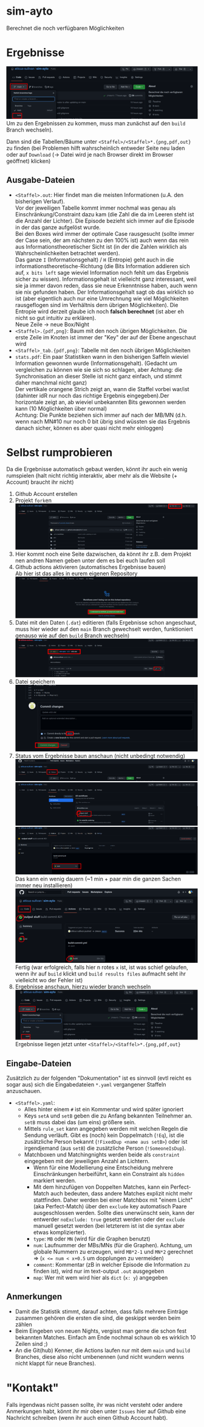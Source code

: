 # sim-ayto
Berechnet die noch verfügbaren Möglichkeiten

# Ergebnisse
![Auf `build` Branch wechseln](img/09_build1_dark.png)
Um zu den Ergebnissen zu kommen, muss man zunächst auf den `build` Branch
wechseln).

Dann sind die Tabellen/Bäume unter `<Staffel>/<Staffel>*.{png,pdf,out}` zu finden
(bei Problemen hilft wahrscheinlich entweder Seite neu laden oder auf `Download`
(-> Datei wird je nach Browser direkt im Browser geöffnet) klicken)

## Ausgabe-Dateien
- `<Staffel>.out`: Hier findet man die meisten Informationen (u.A. den
  bisherigen Verlauf).<br>
  Vor der jeweiligen Tabelle kommt immer nochmal was genau
  als Einschränkung/Constraint dazu kam (die Zahl die da im Leeren steht ist die
  Anzahl der Lichter). Die Episode bezieht sich immer auf die Episode in der das
  ganze aufgelöst wurde.<br>
  Bei den Boxes wird immer der optimale Case rausgesucht
  (sollte immer der Case sein, der am nächsten zu den 100% ist) auch wenn das
  rein aus Informationstheoretischer Sicht ist (in der die Zahlen wirklich als
  Wahrscheinlichkeiten betrachtet werden).<br>
  Das ganze `I` (Informationsgehalt) /
  `H` (Entropie) geht auch in die informationstheoretische-Richtung
  (die Bits Information addieren sich auf, `x bits left` sage wieviel
  Information noch fehlt um das Ergebnis sicher zu wissen). Informationsgehalt
  ist vielleicht ganz interessant, weil sie ja immer davon reden, dass sie neue
  Erkenntnisse haben, auch wenn sie nix gefunden haben. Der Informationsgehalt
  sagt ob das wirklich so ist (aber eigentlich auch nur eine Umrechnung wie viel
  Möglichkeiten rausgeflogen sind im Verhältnis dern übrigen Möglichkeiten). Die
  Entropie wird derzeit glaube ich noch **falsch berechnet** (ist aber eh nicht
  so gut intuitiv zu erklären).<br>
  Neue Zeile -> neue Box/Night
- `<Staffel>.{pdf,png}`: Baum mit den noch übrigen Möglichkeiten. Die erste
  Zeile im Knoten ist immer der "Key" der auf der Ebene angeschaut wird
- `<Staffel>_tab.{pdf,png}`: Tabelle mit den noch übrigen Möglichkeiten
- `stats.pdf`: Ein paar Statistiken wann in den bisherigen Saffeln wieviel
  Information gewonnen wurde (Informationsgehalt). (Gedacht um vergleichen zu
  können wie sie sich so schlagen, aber Achtung: die Synchronisation an dieser
  Stelle ist nicht ganz einfach, und stimmt daher manchmal nicht ganz)<br>
  Der vertikale orangene Strich zeigt an, wann die Staffel vorbei war/ist
  (dahinter idR nur noch das richtige Ergebnis eingegeben).Der horizontale zeigt
  an, ab wieviel unbekannten Bits gewonnen werden kann (10 Möglichkeiten über
  normal)<br>
  Achtung: Die Punkte beziehen sich immer auf nach der MB/MN (d.h. wenn nach
  MN#10 nur noch 0 bit übrig sind wüssten sie das Ergebnis danach sicher, können
  es aber quasi nicht mehr einloggen)

# Selbst rumprobieren
Da die Ergebnisse automatisch gebaut werden, könnt ihr auch ein wenig rumspielen
(halt nicht richtig interaktiv, aber mehr als die Website (+ Account) braucht ihr nicht)

1. Github Account erstellen
2. Projekt `fork`en
   ![forken](./img/01_fork_dark.png)
4. Hier kommt noch eine Seite dazwischen, da könnt ihr z.B. dem Projekt nen andren Namen geben
   unter dem es bei euch laufen soll
3. Github actions aktivieren (automatisches Ergebnisse bauen)<br>
   Ab hier ist das alles in eurem eigenen Repository
   ![GH actions aktivieren](./img/02_enable-actions_dark.png)
4. Datei mit den Daten (`.dat`) editieren (falls Ergebnisse schon angeschaut, muss hier
   wieder auf den `main` Branch gewechselt werden, funktioniert genauso wie auf
   den `build` Branch wechseln)
   ![edit](./img/03_edit1_dark.png)
5. Datei speichern
   ![save](./img/04_commit_dark.png)
6. Status vom Ergebnisse baun anschaun (nicht unbedingt notwendig)
   ![status](./img/05_actions1_dark.png)
   ![status](./img/06_actions2_dark.png)
   ![status](./img/07_actions3_dark.png)
   Das kann ein wenig dauern (~1 min + paar min die ganzen Sachen immer neu
   installieren)
   ![status fin](./img/08_actions4_dark.png)
   Fertig (war erfolgreich, falls hier n rotes `x` ist, ist was schief gelaufen, wenn 
   ihr auf `build` klickt und `build results files` aufmacht seht ihr vielleicht wo der
   Fehler ist)
7. Ergebnisse anschaun, hierzu wieder branch wechseln
   ![zu `build` wechseln](./img/09_build1_dark.png)
   Ergebnisse liegen jetzt unter `<Staffel>/<Staffel>*.{png,pdf,out}`

## Eingabe-Dateien
Zusätzlich zu der folgenden "Dokumentation" ist es sinnvoll (evtl reicht es sogar aus) sich die Eingabedateien `*.yaml` vergangener Staffeln anzuschauen.

- `<Staffel>.yaml`:
  - Alles hinter einem `#` ist ein Kommentar und wird später
    ignoriert
  - Keys `setA` und `setB` geben die zu Anfang bekannten Teilnehmer an. `setB`
  muss dabei das (um eins) größere sein.
  - Mittels `rule_set` kann angegeben werden mit welchen Regeln die Sendung verläuft.
  Gibt es (noch) kein Doppelmatch (`!Eq`), ist die zusätzliche Person bekannt
  (`!FixedDup <name aus setB>`) oder ist irgendjemand (aus `setB`) die zusätzliche
  Person (`!SomeoneIsDup`).
  - Matchboxen und Matchingnights werden beide als `constraint` eingegeben mit
  der jeweiligen Anzahl an Lichtern.
      - Wenn für eine Modellierung eine Entscheidung mehrere Einschränkungen
      herbeiführt, kann ein Constraint als `hidden` markiert werden.
      - Mit dem hinzufügen von Doppelten Matches, kann ein Perfect-Match auch
      bedeuten, dass andere Matches explizit nicht mehr stattfinden. Daher werden bei
      einer Matchbox mit "einem Licht" (aka Perfect-Match) über den `exclude` key
      automatisch Paare ausgeschlossen werden. Sollte dies unerwünscht sein, kann
      der entwerder `noExclude: true` gesetzt werden oder der `exclude` manuell
      gesetzt werden (bei letzterem ist ist die syntax aber etwas komplizierter).
      - `type`: `MB` oder `MN` (wird für die Graphen benutzt)
      - `num`: Laufnummer der MBs/MNs (für die Graphen). Achtung, um globale
      Nummern zu erzeugen, wird `MB*2-1` und `MN*2` gerechnet => (`x <= num < x+0.5`
      um dopplungen zu vermeiden)
      - `comment`: Kommentar (zB in welcher Episode die Information zu finden
      ist), wird nur im text-output `.out` ausgegeben
      - `map`: Wer mit wem wird hier als `dict` (`x: y`) angegeben

## Anmerkungen
- Damit die Statistik stimmt, darauf achten, dass falls mehrere Einträge
  zusammen gehören die ersten die sind, die geskippt werden beim zählen
  <!-- (Informationsgehalt etc werden dem folgenden Eintrag zugeschrieben) -->
- Beim Eingeben von neuen Nights, vergisst man gerne die schon fest bekannten
  Matches. Einfach am Ende nochmal schaun ob es wirklich 10 Zeilen sind ;)
- An die Git(hub) Kenner, die Actions laufen nur mit dem `main` und `build`
  Branches, diese also nicht umbenennen (und nicht wundern wenns nicht klappt für
  neue Branches).

# "Kontakt"
Falls irgendwas nicht passen sollte, ihr was nicht versteht oder andere Anmerkungen habt, könnt ihr mir oben unter `Issues` hier auf Github eine Nachricht schreiben (wenn ihr auch einen Github Account habt).
